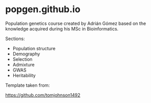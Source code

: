 # popgen.github.io
Population genetics course created by Adrián Gómez based on the knowledge acquired during his MSc in Bioinformatics.

Sections:
 - Population structure
 - Demography
 - Selection
 - Admixture
 - GWAS
 - Heritability

Template taken from:

https://github.com/tomjohnson1492
